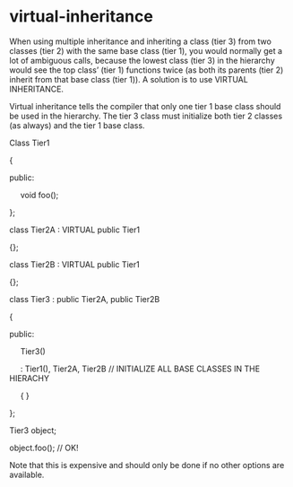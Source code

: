 # virtual-inheritance

When using multiple inheritance and inheriting a class (tier 3) from two
classes (tier 2) with the same base class (tier 1), you would normally
get a lot of ambiguous calls, because the lowest class (tier 3) in the
hierarchy would see the top class’ (tier 1) functions twice (as both its
parents (tier 2) inherit from that base class (tier 1)). A solution is
to use VIRTUAL INHERITANCE.

Virtual inheritance tells the compiler that only one tier 1 base class
should be used in the hierarchy. The tier 3 class must initialize both
tier 2 classes (as always) and the tier 1 base class.

Class Tier1

{

public:

     void foo();

};

class Tier2A : VIRTUAL public Tier1

{};

class Tier2B : VIRTUAL public Tier1

{};

class Tier3 : public Tier2A, public Tier2B

{

public:

     Tier3()

     : Tier1(), Tier2A, Tier2B // INITIALIZE ALL BASE CLASSES IN THE
HIERACHY

     { }

};

Tier3 object;

object.foo(); // OK!

Note that this is expensive and should only be done if no other options
are available.


